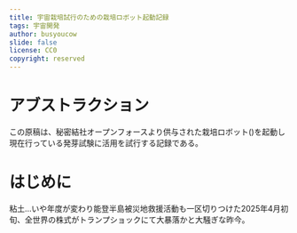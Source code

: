 ```yaml
---
title: 宇宙栽培試行のための栽培ロボット起動記録
tags: 宇宙開発
author: busyoucow
slide: false
license: CC0
copyright: reserved
---
```


<div class="page"/>

<div class="page"/>

# アブストラクション
この原稿は、秘密結社オープンフォースより供与された栽培ロボット()を起動し
現在行っている発芽試験に活用を試行する記録である。

# はじめに
粘土…いや年度が変わり能登半島被災地救援活動も一区切りつけた2025年4月初旬、全世界の株式がトランプショックにて大暴落かと大騒ぎな昨今。

